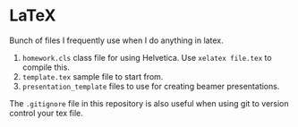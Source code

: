 LaTeX
=====

Bunch of files I frequently use when I do anything in latex.

1. `homework.cls` class file for using Helvetica. Use `xelatex file.tex` to compile this.
2. `template.tex` sample file to start from.
3. `presentation_template` files to use for creating beamer presentations.


The `.gitignore` file in this repository is also useful when using git to version control your tex file.
